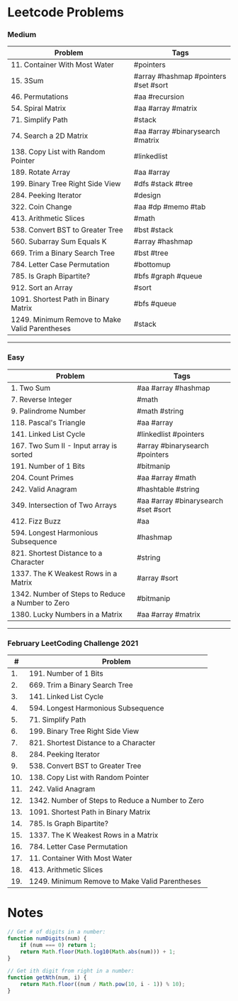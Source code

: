 # Leetcode Problems

### Medium
| Problem | Tags |
| --- | --- |
| 11. Container With Most Water | #pointers |
| 15. 3Sum | #array #hashmap #pointers #set #sort |
| 46. Permutations | #aa #recursion |
| 54. Spiral Matrix | #aa #array #matrix |
| 71. Simplify Path | #stack |
| 74. Search a 2D Matrix | #aa #array #binarysearch #matrix |
| 138. Copy List with Random Pointer | #linkedlist |
| 189. Rotate Array | #aa #array |
| 199. Binary Tree Right Side View | #dfs #stack #tree |
| 284. Peeking Iterator | #design |
| 322. Coin Change | #aa #dp #memo #tab |
| 413. Arithmetic Slices | #math |
| 538. Convert BST to Greater Tree | #bst #stack |
| 560. Subarray Sum Equals K | #array #hashmap |
| 669. Trim a Binary Search Tree | #bst #tree |
| 784. Letter Case Permutation | #bottomup |
| 785. Is Graph Bipartite? | #bfs #graph #queue |
| 912. Sort an Array | #sort |
| 1091. Shortest Path in Binary Matrix | #bfs #queue |
| 1249. Minimum Remove to Make Valid Parentheses | #stack |
---
### Easy
| Problem | Tags |
| --- | --- |
| 1. Two Sum | #aa #array #hashmap |
| 7. Reverse Integer | #math |
| 9. Palindrome Number | #math #string |
| 118. Pascal's Triangle | #aa #array  |
| 141. Linked List Cycle | #linkedlist #pointers |
| 167. Two Sum II - Input array is sorted | #array #binarysearch #pointers |
| 191. Number of 1 Bits | #bitmanip |
| 204. Count Primes | #aa #array #math |
| 242. Valid Anagram | #hashtable #string |
| 349. Intersection of Two Arrays | #aa #array #binarysearch #set #sort |
| 412. Fizz Buzz | #aa |
| 594. Longest Harmonious Subsequence | #hashmap |
| 821. Shortest Distance to a Character | #string |
| 1337. The K Weakest Rows in a Matrix | #array #sort |
| 1342. Number of Steps to Reduce a Number to Zero | #bitmanip |
| 1380. Lucky Numbers in a Matrix | #aa #array #matrix |
---
### February LeetCoding Challenge 2021
| # | Problem |
| --- | --- |
| 1. | 191. Number of 1 Bits |
| 2. | 669. Trim a Binary Search Tree |
| 3. | 141. Linked List Cycle |
| 4. | 594. Longest Harmonious Subsequence |
| 5. | 71. Simplify Path |
| 6. | 199. Binary Tree Right Side View |
| 7. | 821. Shortest Distance to a Character |
| 8. | 284. Peeking Iterator |
| 9. | 538. Convert BST to Greater Tree |
| 10. | 138. Copy List with Random Pointer |
| 11. | 242. Valid Anagram |
| 12. | 1342. Number of Steps to Reduce a Number to Zero |
| 13. | 1091. Shortest Path in Binary Matrix |
| 14. | 785. Is Graph Bipartite? |
| 15. | 1337. The K Weakest Rows in a Matrix |
| 16. | 784. Letter Case Permutation |
| 17. | 11. Container With Most Water |
| 18. | 413. Arithmetic Slices |
| 19. | 1249. Minimum Remove to Make Valid Parentheses |

# Notes

```js
// Get # of digits in a number:
function numDigits(num) {
    if (num === 0) return 1;
    return Math.floor(Math.log10(Math.abs(num))) + 1;
}

// Get ith digit from right in a number:
function getNth(num, i) {
    return Math.floor((num / Math.pow(10, i - 1)) % 10);
}
```
